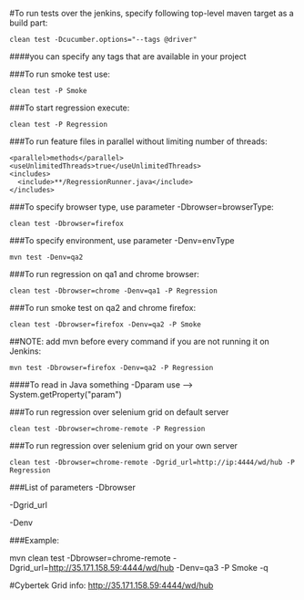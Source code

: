 #To run tests over the jenkins, specify following top-level maven target as a build part:

    clean test -Dcucumber.options="--tags @driver"

####you can specify any tags that are available in your project

###To run smoke test use:

    clean test -P Smoke

###To start regression execute:

    clean test -P Regression

###To run feature files in parallel without limiting number of threads:

    <parallel>methods</parallel>
    <useUnlimitedThreads>true</useUnlimitedThreads>
    <includes>
      <include>**/RegressionRunner.java</include>
    </includes>
   
   
###To specify browser type, use parameter -Dbrowser=browserType:

    clean test -Dbrowser=firefox

###To specify environment, use parameter -Denv=envType

    mvn test -Denv=qa2

###To run regression on qa1 and chrome browser:

    clean test -Dbrowser=chrome -Denv=qa1 -P Regression

###To run smoke test on qa2 and chrome firefox:

    clean test -Dbrowser=firefox -Denv=qa2 -P Smoke

##NOTE: add mvn before every command if you are not running it on Jenkins:

    mvn test -Dbrowser=firefox -Denv=qa2 -P Regression

####To read in Java something -Dparam use --> System.getProperty("param")

###To run regression over selenium grid on default server

    clean test -Dbrowser=chrome-remote -P Regression

###To run regression over selenium grid on your own server

    clean test -Dbrowser=chrome-remote -Dgrid_url=http://ip:4444/wd/hub -P Regression
   
###List of parameters
  -Dbrowser
  
  -Dgrid_url
  
  -Denv 
  
###Example:

mvn clean test -Dbrowser=chrome-remote -Dgrid_url=http://35.171.158.59:4444/wd/hub -Denv=qa3 -P Smoke -q


#Cybertek Grid info:
http://35.171.158.59:4444/wd/hub   